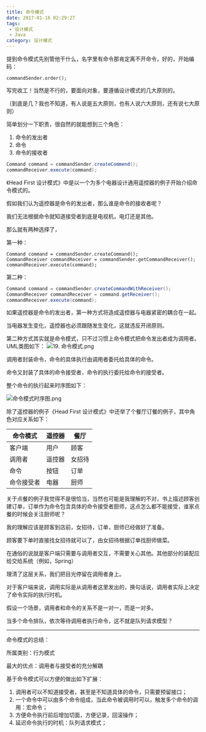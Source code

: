 ```yaml
---
title: 命令模式
date: 2017-01-16 02:29:27
tags:
 - 设计模式
 - Java
category: 设计模式
---
```



提到命令模式先别管他干什么，名字里有命令那肯定离不开命令，好的，开始编码：

```
commandSender.order();
```

写完收工！当然是不行的，要面向对象，要遵循设计模式的几大原则的。

（到底是几？我也不知道，有人说是五大原则，也有人说六大原则，还有说七大原则）

简单划分一下职责，很自然的就能想到三个角色：

1. 命令的发出者
2. 命令
3. 命令的接收者

```java
Command command = commandSender.createCommend();
commandReceiver.execute(command);
```

《Head First 设计模式》中是以一个为多个电器设计通用遥控器的例子开始介绍命令模式的。

假如我们认为遥控器是命令的发出者，那么谁是命令的接收者呢？

我们无法根据命令就知道接受者到底是电视机，电灯还是其他。

那么就有两种选择了，

第一种：

```
Command command = commandSender.createCommand();
CommandReceiver commandReceiver = commandSender.getCommandReceiver();
commandReceiver.execute(command);
```

第二种：

```java
Command command = commandSender.createCommandWithReceiver();
CommandReceiver commandReceiver = command.getReceiver();
commandReceiver.execute(command);
```

如果遥控器是命令的发出者，第一种方式将造成遥控器与电器紧密的耦合在一起。

当电器发生变化，遥控器也必须跟随发生变化，这就违反开闭原则。

第二种方式其实就是命令模式，只不过习惯上命令模式把命令发出者成为调用者。UML类图如下：
![19. 命令模式.png](https://ooo.0o0.ooo/2017/01/09/5873103fcee67.png)

调用者封装命令，命令的具体执行由调用者委托给具体的命令。

命令又封装了具体的命令接受者，命令的执行委托给命令的接受者。

整个命令的执行起来时序图如下：

![命令模式时序图.png](https://ooo.0o0.ooo/2017/01/09/5873353bc9c8e.png)

除了遥控器的例子《Head First 设计模式》中还举了个餐厅订餐的例子，其中角色对应关系如下：

| 命令模式  | 遥控器  | 餐厅   |
| ----- | ---- | ---- |
| 客户端   | 用户   | 顾客   |
| 调用者   | 遥控器  | 女招待  |
| 命令    | 按钮   | 订单   |
| 命令接受者 | 电器   | 厨师   |

关于点餐的例子我觉得不是很恰当，当然也可能是我理解的不对，书上描述顾客创建订单，订单作为命令包含具体的命令接受者厨师，这点怎么都不能接受，谁家点餐的时候会关注厨师呢？

我的理解应该是顾客到店前，女招待，订单，厨师已经做好了准备。

顾客要下单时直接找女招待就可以了，由女招待根据订单找厨师做菜。

在通俗的说就是客户端只需要与调用者交互，不需要关心其他。其他部分的装配应给交给系统（例如，Spring）

理清了这层关系，我们把目光停留在调用者身上。

对于客户端来说，调用实际是从调用者这里发出的，换句话说，调用者实际上决定了命令实际的执行时机。

假设一个场景，调用者和命令的关系不是一对一，而是一对多。

当多个命令排队，依次等待调用者执行命令，这不就是队列请求模型？

---

命令模式的总结：

所属类别：行为模式

最大的优点：调用者与接受者的充分解耦

基于命令模式可以方便的做出如下扩展：

1. 调用者可以不知道接受者，甚至是不知道具体的命令，只需要预留接口；
2. 一个命令中可以由多个命令组成，当此命令被调用时可以，触发多个命令的调用：宏命令；
3. 方便命令执行前后增加切面，方便记录，回滚操作；
4. 延迟命令执行的时机：队列请求模式；
